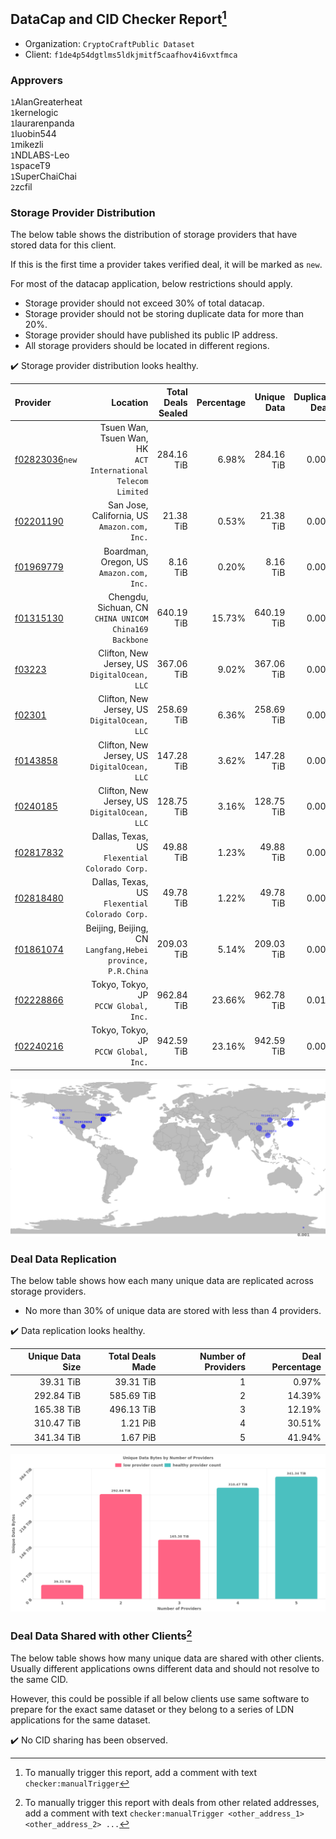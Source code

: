 ## DataCap and CID Checker Report[^1]
 - Organization: `CryptoCraftPublic Dataset`
 - Client: `f1de4p54dgtlms5ldkjmitf5caafhov4i6vxtfmca`
### Approvers
`1`AlanGreaterheat<br/>`1`kernelogic<br/>`1`laurarenpanda<br/>`1`luobin544<br/>`1`mikezli<br/>`1`NDLABS-Leo<br/>`1`spaceT9<br/>`1`SuperChaiChai<br/>`2`zcfil


### Storage Provider Distribution
The below table shows the distribution of storage providers that have stored data for this client.

If this is the first time a provider takes verified deal, it will be marked as `new`.

For most of the datacap application, below restrictions should apply.
 - Storage provider should not exceed 30% of total datacap.
 - Storage provider should not be storing duplicate data for more than 20%.
 - Storage provider should have published its public IP address.
 - All storage providers should be located in different regions.

✔️ Storage provider distribution looks healthy.

| Provider                                                    |                                                         Location | Total Deals Sealed | Percentage | Unique Data | Duplicate Deals |
| :---------------------------------------------------------- | ---------------------------------------------------------------: | -----------------: | ---------: | ----------: | --------------: |
| [f02823036](https://filfox.info/en/address/f02823036)`new`  | Tsuen Wan, Tsuen Wan, HK<br/>`ACT International Telecom Limited` |         284.16 TiB |      6.98% |  284.16 TiB |           0.00% |
| [f02201190](https://filfox.info/en/address/f02201190)       |                  San Jose, California, US<br/>`Amazon.com, Inc.` |          21.38 TiB |      0.53% |   21.38 TiB |           0.00% |
| [f01969779](https://filfox.info/en/address/f01969779)       |                      Boardman, Oregon, US<br/>`Amazon.com, Inc.` |           8.16 TiB |      0.20% |    8.16 TiB |           0.00% |
| [f01315130](https://filfox.info/en/address/f01315130)       |        Chengdu, Sichuan, CN<br/>`CHINA UNICOM China169 Backbone` |         640.19 TiB |     15.73% |  640.19 TiB |           0.00% |
| [f03223](https://filfox.info/en/address/f03223)             |                  Clifton, New Jersey, US<br/>`DigitalOcean, LLC` |         367.06 TiB |      9.02% |  367.06 TiB |           0.00% |
| [f02301](https://filfox.info/en/address/f02301)             |                  Clifton, New Jersey, US<br/>`DigitalOcean, LLC` |         258.69 TiB |      6.36% |  258.69 TiB |           0.00% |
| [f0143858](https://filfox.info/en/address/f0143858)         |                  Clifton, New Jersey, US<br/>`DigitalOcean, LLC` |         147.28 TiB |      3.62% |  147.28 TiB |           0.00% |
| [f0240185](https://filfox.info/en/address/f0240185)         |                  Clifton, New Jersey, US<br/>`DigitalOcean, LLC` |         128.75 TiB |      3.16% |  128.75 TiB |           0.00% |
| [f02817832](https://filfox.info/en/address/f02817832)       |                Dallas, Texas, US<br/>`Flexential Colorado Corp.` |          49.88 TiB |      1.23% |   49.88 TiB |           0.00% |
| [f02818480](https://filfox.info/en/address/f02818480)       |                Dallas, Texas, US<br/>`Flexential Colorado Corp.` |          49.78 TiB |      1.22% |   49.78 TiB |           0.00% |
| [f01861074](https://filfox.info/en/address/f01861074)       |    Beijing, Beijing, CN<br/>`Langfang,Hebei province, P.R.China` |         209.03 TiB |      5.14% |  209.03 TiB |           0.00% |
| [f02228866](https://filfox.info/en/address/f02228866)       |                         Tokyo, Tokyo, JP<br/>`PCCW Global, Inc.` |         962.84 TiB |     23.66% |  962.78 TiB |           0.01% |
| [f02240216](https://filfox.info/en/address/f02240216)       |                         Tokyo, Tokyo, JP<br/>`PCCW Global, Inc.` |         942.59 TiB |     23.16% |  942.59 TiB |           0.00% |

<img src="https://raw.githubusercontent.com/data-preservation-programs/filplus-checker-assets/main/filecoin-project/filecoin-plus-large-datasets/issues/2149/1702539512089.png"/>

### Deal Data Replication
The below table shows how each many unique data are replicated across storage providers.

- No more than 30% of unique data are stored with less than 4 providers.

✔️ Data replication looks healthy.

| Unique Data Size | Total Deals Made | Number of Providers | Deal Percentage |
| ---------------: | ---------------: | ------------------: | --------------: |
|        39.31 TiB |        39.31 TiB |                   1 |           0.97% |
|       292.84 TiB |       585.69 TiB |                   2 |          14.39% |
|       165.38 TiB |       496.13 TiB |                   3 |          12.19% |
|       310.47 TiB |         1.21 PiB |                   4 |          30.51% |
|       341.34 TiB |         1.67 PiB |                   5 |          41.94% |

<img src="https://raw.githubusercontent.com/data-preservation-programs/filplus-checker-assets/main/filecoin-project/filecoin-plus-large-datasets/issues/2149/1702539512924.png"/>

### Deal Data Shared with other Clients[^3]
The below table shows how many unique data are shared with other clients.
Usually different applications owns different data and should not resolve to the same CID.

However, this could be possible if all below clients use same software to prepare for the exact same dataset or they belong to a series of LDN applications for the same dataset.

✔️ No CID sharing has been observed.

[^1]: To manually trigger this report, add a comment with text `checker:manualTrigger`

[^2]: Deals from those addresses are combined into this report as they are specified with `checker:manualTrigger`

[^3]: To manually trigger this report with deals from other related addresses, add a comment with text `checker:manualTrigger <other_address_1> <other_address_2> ...`
